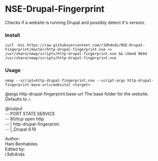 # NSE-Drupal-Fingerprint
Checks if a website is running Drupal and possibly detect it's version.

### Install
`curl -ksL https://raw.githubusercontent.com/r3dh4nds/NSE-Drupal-Fingerprint/master/http-drupal-fingerprint.nse >> /usr/share/nmap/scripts/http-drupal-fingerprint.nse && chmod 0644 /usr/share/nmap/scripts/http-drupal-fingerprint.nse`

### Usage
`nmap --script=http-drupal-fingerprint.nse --script-args http-drupal-fingerprint.base-url=/website/ <target>`

@args http-drupal-fingerprint.base-url The base folder for the website. Defaults to <code>/</code>.

@output  
-- PORT   STATE SERVICE  
-- 80/tcp open  http  
-- | http-drupal-fingerprint:   
-- |_Drupal 6.19  

Author:    
Hani Benhabiles  
Edited by:  
r3dh4nds

